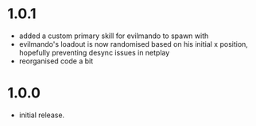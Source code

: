 # 1.0.1
* added a custom primary skill for evilmando to spawn with
* evilmando's loadout is now randomised based on his initial x position, hopefully preventing desync issues in netplay
* reorganised code a bit

# 1.0.0
* initial release.
